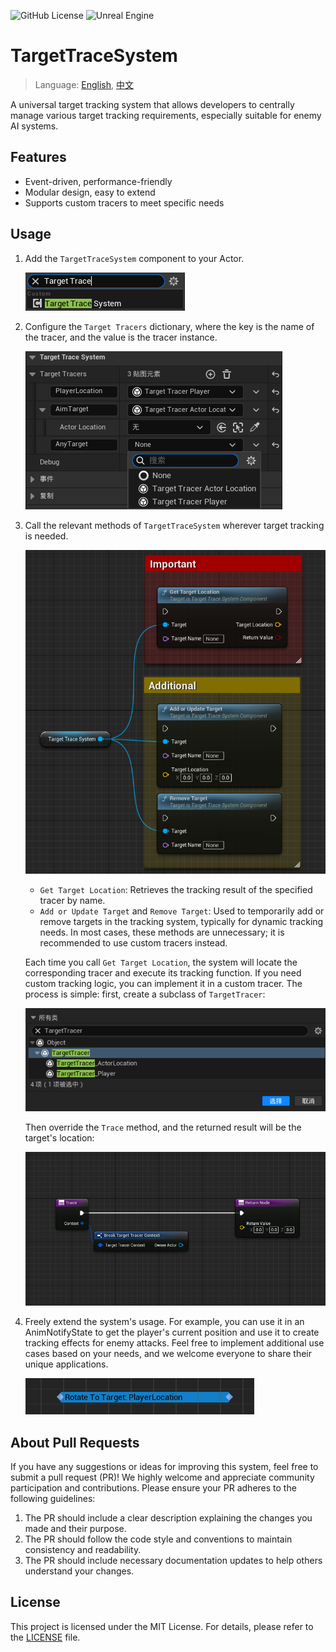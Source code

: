 ![GitHub License](https://img.shields.io/github/license/Lim-Young/TargetTraceSystem)
![Unreal Engine](https://img.shields.io/badge/Unreal-5.6-dea309?style=flat&logo=unrealengine)

# TargetTraceSystem
> Language: [English](README.md), [中文](README-CN.md)

A universal target tracking system that allows developers to centrally manage various target tracking requirements, especially suitable for enemy AI systems.

## Features
- Event-driven, performance-friendly
- Modular design, easy to extend
- Supports custom tracers to meet specific needs

## Usage
1. Add the `TargetTraceSystem` component to your Actor.

    ![](Doc/Img/IMG_AddTargetTraceSystemComponent.png)

2. Configure the `Target Tracers` dictionary, where the key is the name of the tracer, and the value is the tracer instance.

    ![](Doc/Img/IMG_TargetTraceComponentConfig.png)

3. Call the relevant methods of `TargetTraceSystem` wherever target tracking is needed.

    ![](Doc/Img/IMG_TargetTraceComponentFunction.png)

    - `Get Target Location`: Retrieves the tracking result of the specified tracer by name.
    - `Add or Update Target` and `Remove Target`: Used to temporarily add or remove targets in the tracking system, typically for dynamic tracking needs. In most cases, these methods are unnecessary; it is recommended to use custom tracers instead.

    Each time you call `Get Target Location`, the system will locate the corresponding tracer and execute its tracking function. If you need custom tracking logic, you can implement it in a custom tracer. The process is simple: first, create a subclass of `TargetTracer`:

    ![](Doc/Img/IMG_CreateCustomTargetTracer.png)

    Then override the `Trace` method, and the returned result will be the target's location:

    ![](Doc/Img/IMG_OverrideTracerFunction.png)

4. Freely extend the system's usage. For example, you can use it in an AnimNotifyState to get the player's current position and use it to create tracking effects for enemy attacks. Feel free to implement additional use cases based on your needs, and we welcome everyone to share their unique applications.

    ![](Doc/Img/IMG_TargetTraceSystemExample.png)

## About Pull Requests
If you have any suggestions or ideas for improving this system, feel free to submit a pull request (PR)! We highly welcome and appreciate community participation and contributions.
Please ensure your PR adheres to the following guidelines:
1. The PR should include a clear description explaining the changes you made and their purpose.
2. The PR should follow the code style and conventions to maintain consistency and readability.
3. The PR should include necessary documentation updates to help others understand your changes.

## License
This project is licensed under the MIT License. For details, please refer to the [LICENSE](LICENSE) file.